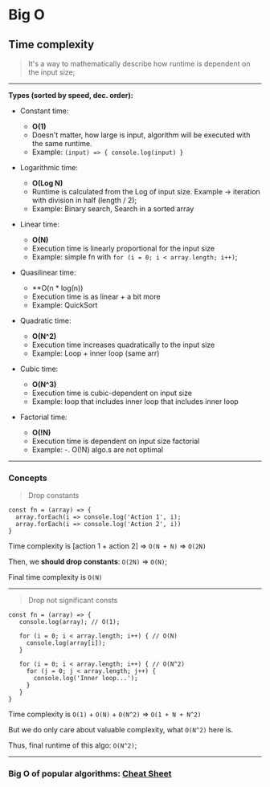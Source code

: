 # Big O

## Time complexity

> It's a way to mathematically describe how runtime is dependent on the input size;

---

**Types (sorted by speed, dec. order):**

- Constant time:

  - **O(1)**
  - Doesn't matter, how large is input, algorithm will be executed with the same runtime.
  - Example: `(input) => { console.log(input) }`

- Logarithmic time:

  - **O(Log N)**
  - Runtime is calculated from the Log of input size. Example -> iteration with division in half (length / 2);
  - Example: Binary search, Search in a sorted array

- Linear time:

  - **O(N)**
  - Execution time is linearly proportional for the input size
  - Example: simple fn with `for (i = 0; i < array.length; i++)`;

- Quasilinear time:

  - **O(n * log(n))
  - Execution time is as linear + a bit more
  - Example: QuickSort

- Quadratic time:

  - **O(N^2)**
  - Execution time increases quadratically to the input size
  - Example: Loop + inner loop (same arr)

- Cubic time:

  - **O(N^3)**
  - Execution time is cubic-dependent on input size
  - Example: loop that includes inner loop that includes inner loop

- Factorial time:
  - **O(!N)**
  - Execution time is dependent on input size factorial
  - Example: -. O(!N) algo.s are not optimal

---

### Concepts

> Drop constants

```JS
const fn = (array) => {
  array.forEach(i => console.log('Action 1', i);
  array.forEach(i => console.log('Action 2', i))
}
```

Time complexity is [action 1 + action 2] => `O(N + N)` => `O(2N)`

Then, we **should drop constants**: `O(2N)` => `O(N)`;

Final time complexity is `O(N)`

---

> Drop not significant consts

```JS
const fn = (array) => {
   console.log(array); // O(1);

   for (i = 0; i < array.length; i++) { // O(N)
     console.log(array[i]);
   }

   for (i = 0; i < array.length; i++) { // O(N^2)
     for (j = 0; j < array.length; j++) {
       console.log('Inner loop...');
     }
   }
}
```

Time complexity is `O(1)` + `O(N)` + `O(N^2)` => `O(1 + N + N^2)`

But we do only care about valuable complexity, what `O(N^2)` here is.

Thus, final runtime of this algo: `O(N^2)`;

---


### Big O of popular algorithms: [Cheat Sheet](http://bigocheatsheet.com)
